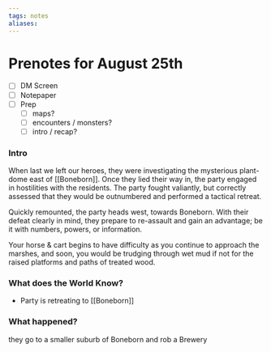 ```yaml
---
tags: notes
aliases:
---
```


# Prenotes for August 25th
- [ ] DM Screen
- [ ] Notepaper
- [ ] Prep
	- [ ] maps?
	- [ ] encounters / monsters?
	- [ ] intro / recap?

### Intro

When last we left our heroes, they were investigating the mysterious plant-dome east of [[Boneborn]]. Once they lied their way in, the party engaged in hostilities with the residents. The party fought valiantly, but correctly assessed that they would be outnumbered and performed a tactical retreat. 

Quickly remounted, the party heads west, towards Boneborn. With their defeat clearly in mind, they prepare to re-assault and gain an advantage; be it with numbers, powers, or information. 

Your horse & cart begins to have difficulty as you continue to approach the marshes, and soon, you would be trudging through wet mud if not for the raised platforms and paths of treated wood. 

### What does the World Know?

- Party is retreating to [[Boneborn]]

### What happened?

they go to a smaller suburb of Boneborn and rob a Brewery